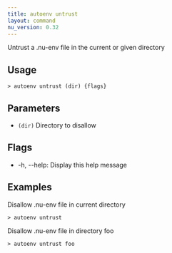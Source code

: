```yaml
---
title: autoenv untrust
layout: command
nu_version: 0.32
---
```


Untrust a .nu-env file in the current or given directory

## Usage

```shell
> autoenv untrust (dir) {flags}
```

## Parameters

- `(dir)` Directory to disallow

## Flags

- -h, --help: Display this help message

## Examples

Disallow .nu-env file in current directory

```shell
> autoenv untrust
```

Disallow .nu-env file in directory foo

```shell
> autoenv untrust foo
```
